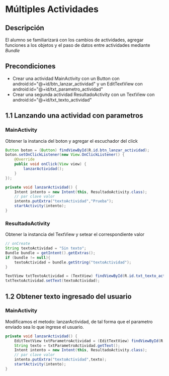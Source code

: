 # Múltiples Actividades

## Descripción

El alumno se familiarizará con los cambios de actividades, agregar funciones a los objetos y el paso de datos entre actividades mediante *Bundle*

## Precondiciones

- Crear una actividad MainActivity con un Button con android:id="@+id/btn_lanzar_actividad" y un EditTextView con android:id="@+id/txt_parametro_actividad"
- Crear una segunda actividad ResultadoActivity con un TextView con android:id="@+id/txt_texto_actividad"

## 1.1 Lanzando una actividad con parametros

### MainActivity

Obtener la instancia del boton y agregar el escuchador del click

```java
Button boton = (Button) findViewById(R.id.btn_lanzar_actividad);
boton.setOnClickListener(new View.OnClickListener() {
    @Override
    public void onClick(View view) {
        lanzarActividad();
    }
});

private void lanzarActividad() {
    Intent intento = new Intent(this, ResultadoActivity.class);
    // par clave valor
    intento.putExtra("textoActividad","Prueba");
    startActivity(intento);
}

```

### ResultadoActivity

Obtener la instancia del TextView y setear el correspondiente valor

```java
// onCreate
String textoActividad = "Sin texto";
Bundle bundle = getIntent().getExtras(); 
if (bundle != null){
    textoActividad = bundle.getString("textoActividad"); 
}

TextView txtTextoActividad = (TextView) findViewById(R.id.txt_texto_actividad);
txtTextoActividad.setText(textoActividad);
```

## 1.2 Obtener texto ingresado del usuario

### MainActivity

Modificamos el metodo: lanzarActividad, de tal forma que el parametro enviado sea lo que ingrese el usuario.

```java
private void lanzarActividad() {
    EditTextView txtParametroActividad = (EditTextView) findViewById(R.id.txt_parametro_actividad);
    String texto = txtParametroActividad.getText();
    Intent intento = new Intent(this, ResultadoActivity.class);
    // par clave valor
    intento.putExtra("textoActividad",texto);
    startActivity(intento);
}

```
